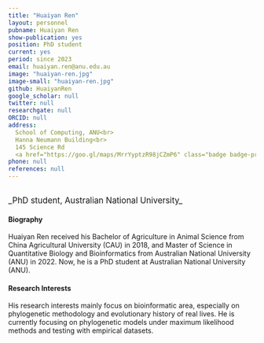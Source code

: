 ```yaml
---
title: "Huaiyan Ren"
layout: personnel
pubname: Huaiyan Ren
show-publication: yes
position: PhD student
current: yes
period: since 2023
email: huaiyan.ren@anu.edu.au
image: "huaiyan-ren.jpg"
image-small: "huaiyan-ren.jpg"
github: HuaiyanRen
google_scholar: null
twitter: null
researchgate: null
ORCID: null
address: 
  School of Computing, ANU<br>
  Hanna Neumann Building<br>
  145 Science Rd
  <a href="https://goo.gl/maps/MrrYyptzR98jCZmP6" class="badge badge-primary"><i class="fa fa-map-marker"></i> map</a><br>
phone: null
references: null
---
```

<br>
<big>_PhD student, Australian National University_</big>


#### Biography

Huaiyan Ren received his Bachelor of Agriculture in Animal Science from China Agricultural University (CAU) in 2018, and Master of Science in Quantitative Biology and Bioinformatics from Australian National University (ANU) in 2022. Now, he is a PhD student at Australian National University (ANU).    

#### Research Interests

His research interests mainly focus on bioinformatic area, especially on phylogenetic methodology and evolutionary history of real lives. He is currently focusing on phylogenetic models under maximum likelihood methods and testing with empirical datasets.


